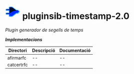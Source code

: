 # ![Logo](https://github.com/GovernIB/maven/raw/binaris/pluginsib/projectinfo_Attachments/icon.jpg) pluginsib-timestamp-2.0
*Plugin generador de segells de temps*


***Implementacions***

Directori | Descripció | Documentació
------------ | ------------- | -------------
afirmarfc | -- | -- 
catcertrfc | -- | --
